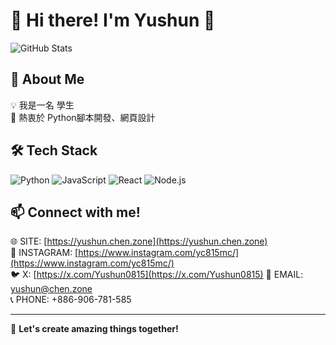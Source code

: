 # 🌟 Hi there! I'm Yushun 👋

![GitHub Stats](https://github-readme-stats.vercel.app/api?username=YC815&show_icons=true&theme=radical)

## 🚀 About Me
💡 我是一名 學生<br>
🔭 熱衷於 Python腳本開發、網頁設計<br>

## 🛠 Tech Stack
![Python](https://img.shields.io/badge/Python-3776AB?style=flat&logo=python&logoColor=white)
![JavaScript](https://img.shields.io/badge/JavaScript-F7DF1E?style=flat&logo=javascript&logoColor=black)
![React](https://img.shields.io/badge/React-61DAFB?style=flat&logo=react&logoColor=black)
![Node.js](https://img.shields.io/badge/Node.js-339933?style=flat&logo=node.js&logoColor=white)

## 📫 Connect with me!
🌐 SITE: [https://yushun.chen.zone](https://yushun.chen.zone)<br>
📸 INSTAGRAM: [https://www.instagram.com/yc815mc/](https://www.instagram.com/yc815mc/)<br>
🐦 X: [https://x.com/Yushun0815](https://x.com/Yushun0815)
📧 EMAIL: yushun@chen.zone<br>
📞 PHONE: +886-906-781-585<br>

---
🚀 **Let's create amazing things together!**
